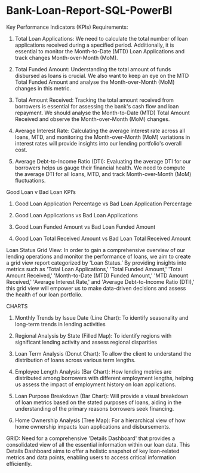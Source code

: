 # Bank-Loan-Report-SQL-PowerBI
Key Performance Indicators (KPIs) Requirements:
1. Total Loan Applications: We need to calculate the total number of loan applications received during a specified period. Additionally, it is essential to monitor the Month-to-Date (MTD) Loan Applications and track changes Month-over-Month (MoM).

2. Total Funded Amount: Understanding the total amount of funds disbursed as loans is crucial. We also want to keep an eye on the MTD Total Funded Amount and analyse the Month-over-Month (MoM) changes in this metric.

3. Total Amount Received: Tracking the total amount received from borrowers is essential for assessing the bank's cash flow and loan repayment. We should analyse the Month-to-Date (MTD) Total Amount Received and observe the Month-over-Month (MoM) changes.

4. Average Interest Rate: Calculating the average interest rate across all loans, MTD, and monitoring the Month-over-Month (MoM) variations in interest rates will provide insights into our lending portfolio's overall cost.

5. Average Debt-to-Income Ratio (DTI): Evaluating the average DTI for our borrowers helps us gauge their financial health. We need to compute the average DTI for all loans, MTD, and track Month-over-Month (MoM) fluctuations.

Good Loan v Bad Loan KPI’s
1. Good Loan Application Percentage vs Bad Loan Application Percentage

2. Good Loan Applications vs Bad Loan Applications

3. Good Loan Funded Amount vs Bad Loan Funded Amount

4. Good Loan Total Received Amount vs Bad Loan Total Received Amount

Loan Status Grid View:
In order to gain a comprehensive overview of our lending operations and monitor the performance of loans, we aim to create a grid view report categorized by 'Loan Status.’ By providing insights into metrics such as 'Total Loan Applications,' 'Total Funded Amount,' 'Total Amount Received,' 'Month-to-Date (MTD) Funded Amount,' 'MTD Amount Received,' 'Average Interest Rate,' and 'Average Debt-to-Income Ratio (DTI),' this grid view will empower us to make data-driven decisions and assess the health of our loan portfolio.

CHARTS
1. Monthly Trends by Issue Date (Line Chart):  To identify seasonality and long-term trends in lending activities

2. Regional Analysis by State (Filled Map): To identify regions with significant lending activity and assess regional disparities

3. Loan Term Analysis (Donut Chart): To allow the client to understand the distribution of loans across various term lengths.

4. Employee Length Analysis (Bar Chart): How lending metrics are distributed among borrowers with different employment lengths, helping us assess the impact of employment history on loan applications.

5. Loan Purpose Breakdown (Bar Chart): Will provide a visual breakdown of loan metrics based on the stated purposes of loans, aiding in the understanding of the primary reasons borrowers seek financing.

6. Home Ownership Analysis (Tree Map): For a hierarchical view of how home ownership impacts loan applications and disbursements.

GRID:
Need for a comprehensive 'Details Dashboard' that provides a consolidated view of all the essential information within our loan data. This Details Dashboard aims to offer a holistic snapshot of key loan-related metrics and data points, enabling users to access critical information efficiently.









